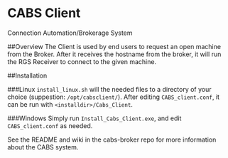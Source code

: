 # CABS Client
Connection Automation/Brokerage System

##Overview
The Client is used by end users to request an open machine from the Broker. After it receives
the hostname from the broker, it will run the RGS Receiver to connect to the given machine.

##Installation

###Linux
`install_linux.sh` will the needed files to a directory of your choice (suppestion: `/opt/cabsclient/`). After
editing `CABS_client.conf`, it can be run with `<installdir>/Cabs_Client`.

###Windows
Simply run `Install_Cabs_Client.exe`, and edit `CABS_client.conf` as needed.

See the README and wiki in the cabs-broker repo for more information about the CABS system.
